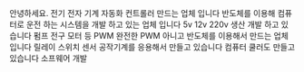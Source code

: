 안녕하세요.
전기 전자 기계 자동화 컨트롤러 만드는 업체 입니다
반도체를 이용해 컴퓨터로 운전 하는 시스템을 개발 하고 있는 업체 입니다
5v 12v 220v 생산 개발 하고 있습니다
펌프 전구 모터 등
PWM 완전한 PWM 아니고 반도체를 이용해서 만드는 업체 입니다
릴레이 스위치 센서 공작기계를 응용해서 만들고 있습니다
컴퓨터 쿨러도 만들고 있습니다
소프웨어 개발
